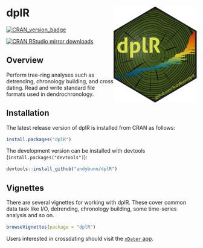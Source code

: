 
# dplR <img src="https://github.com/AndyBunn/dplR/blob/master/dplR_Sticker.png" width="220" align="right" />

[![CRAN_version_badge](https://www.r-pkg.org/badges/version/dplR)](https://cran.r-project.org/package=dplR)

[![CRAN RStudio mirror downloads](https://cranlogs.r-pkg.org/badges/last-month/dplR?color=blue)](https://r-pkg.org/pkg/dplR)
## Overview

Perform tree-ring analyses such as detrending, chronology building,
and cross dating. Read and write standard file formats used in
dendrochronology.

## Installation

The latest release version of dplR is installed from CRAN as follows:

```R
install.packages("dplR")
```

The development version can be installed with devtools
(`install.packages("devtools")`):

```R
devtools::install_github("andybunn/dplR")
```

## Vignettes

There are several vignettes for working with dplR. These cover common data task like I/O, detrending, chronology building, some time-series analysis and so on.

```R
browseVignettes(package = "dplR")
```

Users interested in crossdating should visit the [`xDater` app](https://andybunn.shinyapps.io/xDateR/). 
